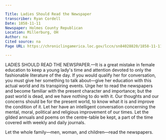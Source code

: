 ```yaml
---

Title: Ladies Should Read the Newspaper
transcriber: Ryan Cordell
Date: 1858-11-11
Newspaper: Holmes County Republican
Location: Millerburg, OH
Author: na  
Cited source: na
Page URL: https://chroniclingamerica.loc.gov/lccn/sn84028820/1858-11-11/ed-1/seq-4/

---
```


LADIES SHOULD READ THE NEWSPAPER.—It is a great mistake in female education to keep a young lady's time and attention devoted to only the fashionable literature of the day. If you would qualify her for conversation, you must give her something to talk about—give her education with this actual world and its transpiring events. Urge her to read the newspapers and become familiar with the present character and importance; but the past world is dead, and we have nothing to do with it. Our thoughts and our concerns should be for the present world, to know what it is and improve the condition of it. Let her have an intelligent conversation concerning the mental, moral, political and religious improvement of our times. Let the gilded annuals and poems on the centre-table be kept, a part of the time covered with weekly and daily journals. 

Let the whole family—men, woman, and children—read the newspapers. 